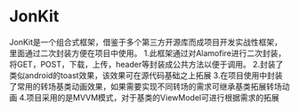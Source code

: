 # JonKit
JonKit是一个组合式框架，借鉴于多个第三方开源库而成项目开发实战性框架，里面通过二次封装方便在项目中使用。
1.此框架通过对Alamofire进行二次封装，将GET，POST，下载，上传，header等封装成公共方法以便于调用。
2.封装了类似android的toast效果，该效果可在源代码基础之上拓展
3.在项目使用中封装了常用的转场基类动画效果，如果需要实现不同转场的需求可继承基类拓展转场动画
4.项目采用的是MVVM模式，对于基类的ViewModel可进行根据需求的拓展
